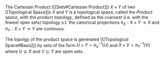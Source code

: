 The Cartesian Product ([[Sets#Cartesian Product]]) $X\times Y$ of two [[Topological Space]]s $X$ and $Y$ is a topological space, called the *Product space*, with the *product topology*, defined as the coarsest (i.e. with the fewest open sets) topology s.t. the canonical projections $\pi_X :X\times Y \rightarrow X$ and $\pi_Y : X\times Y \rightarrow Y$ are continous.

The topolgy of the product space is generated ([[Topological Space#Basis]]) by sets of the form $U\times Y=\pi_X^{-1}(U)$ and $X\times V=\pi_Y^{-1}(V)$ where $U\subseteq X$ and $V\subseteq Y$ are open sets.
